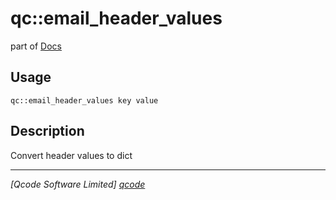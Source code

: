 qc::email_header_values
=======================

part of [Docs](../index.md)

Usage
-----
`qc::email_header_values key value`

Description
-----------
Convert header values to dict

----------------------------------
*[Qcode Software Limited] [qcode]*

[qcode]: http://www.qcode.co.uk "Qcode Software"